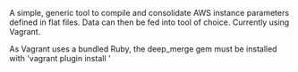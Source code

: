 A simple, generic tool to compile and consolidate AWS instance parameters defined in flat files. Data can then be fed into tool of choice. Currently using Vagrant.

As Vagrant uses a bundled Ruby, the deep_merge gem must be installed with 'vagrant plugin install <filepath>'
